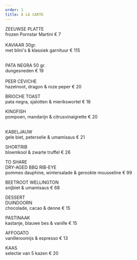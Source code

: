 ```yaml
---
order: 1
title: A LA CARTE
---
```

ZEEUWSE PLATTE\
frozen Pornstar Martini € 7\
\
KAVIAAR 30gr.\
m﻿et blini's & klassiek garnituur € 115

\
PATA NEGRA 50 gr.\
dungesneden € 19\
 ﻿\
PEER CEVICHE\
hazelnoot, dragon & roze peper € 20

BRIOCHE TOAST\
pata negra, sjalotten & mierikswortel € 18

KINGFISH\
pompoen, mandarijn & citrusvinaigrette € 20

\
KABELJAUW\
gele biet, peterselie & umamisaus € 21

SHORTRIB\
bloemkool & zwarte truffel € 26



TO SHARE\
DRY-AGED BBQ RIB-EYE\
pommes dauphine, wintersalade & gerookte mousseline € 99

BEETROOT WELLINGTON\
snijbiet & umamisaus € 68



DESSERT\
DUINDOORN\
chocolade, cacao & denne € 15

PASTINAAK\
kastanje, blauwe bes & vanille € 15

AFFOGATO\
vanilleroomijs & espresso € 13

KAAS\
selectie van 5 kazen € 20